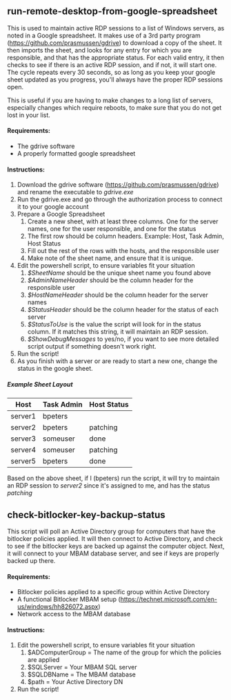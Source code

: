 ## run-remote-desktop-from-google-spreadsheet
This is used to maintain active RDP sessions to a list of Windows servers, as noted in a Google spreadsheet.
It makes use of a 3rd party program (https://github.com/prasmussen/gdrive) to download a copy of the sheet.
It then imports the sheet, and looks for any entry for which you are responsible, and that has the appropriate status.
For each valid entry, it then checks to see if there is an active RDP session, and if not, it will start one.  The cycle repeats
every 30 seconds, so as long as you keep your google sheet updated as you progress, you'll always have the proper RDP sessions open.

This is useful if you are having to make changes to a long list of servers, especially changes which require reboots, to make sure
that you do not get lost in your list.

#### Requirements:
* The gdrive software
* A properly formatted google spreadsheet

#### Instructions:
1. Download the gdrive software (https://github.com/prasmussen/gdrive) and rename the executable to *gdrive.exe*
1. Run the gdrive.exe and go through the authorization process to connect it to your google account
1. Prepare a Google Spreadsheet
	1. Create a new sheet, with at least three columns.  One for the server names, one for the user responsible, and one for the status
	1. The first row should be column headers. Example: Host, Task Admin, Host Status
	1. Fill out the rest of the rows with the hosts, and the responsible user
	1. Make note of the sheet name, and ensure that it is unique.
1. Edit the powershell script, to ensure variables fit your situation
	1. *$SheetName* should be the unique sheet name you found above
	1. *$AdminNameHeader* should be the column header for the responsible user
	1. *$HostNameHeader* should be the column header for the server names
	1. *$StatusHeader* should be the column header for the status of each server
	1. *$StatusToUse* is the value the script will look for in the status column.  If it matches this string, it will maintain an RDP session.
	1. *$ShowDebugMessages* to yes/no, if you want to see more detailed script output if something doesn't work right.
1. Run the script!
1. As you finish with a server or are ready to start a new one, change the status in the google sheet.
	
##### Example Sheet Layout
Host | Task Admin | Host Status
---- | ---------- | -----------
server1 | bpeters |
server2 | bpeters | patching
server3 | someuser | done
server4 | someuser | patching
server5 | bpeters | done

Based on the above sheet, if I (bpeters) run the script, it will try to maintain an RDP session to *server2* since it's assigned to me, and has the status *patching*

## check-bitlocker-key-backup-status
This script will poll an Active Directory group for computers that have the bitlocker policies applied.
It will then connect to Active Directory, and check to see if the bitlocker keys are backed up against the computer object.
Next, it will connect to your MBAM database server, and see if keys are properly backed up there.

#### Requirements:
* Bitlocker policies applied to a specific group within Active Directory
* A functional Bitlocker MBAM setup (https://technet.microsoft.com/en-us/windows/hh826072.aspx)
* Network access to the MBAM database

#### Instructions:

1. Edit the powershell script, to ensure variables fit your situation
	1. $ADComputerGroup = The name of the group for which the policies are applied
	1. $SQLServer = Your MBAM SQL server
	1. $SQLDBName = The MBAM database
	1. $path = Your Active Directory DN
1. Run the script!

